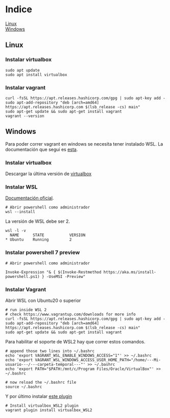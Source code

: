 # Indice  
[Linux](#linux)  
[Windows](#windows)

## Linux

### Instalar virtualbox

```
sudo apt update
sudo apt install virtualbox
```

### Instalar vagrant

```
curl -fsSL https://apt.releases.hashicorp.com/gpg | sudo apt-key add -
sudo apt-add-repository "deb [arch=amd64] https://apt.releases.hashicorp.com $(lsb_release -cs) main"
sudo apt-get update && sudo apt-get install vagrant
vagrant --version
```
## Windows

Para poder correr vagrant en windows se necesita tener instalado WSL. La documentación que seguí es [esta](https://blog.thenets.org/how-to-run-vagrant-on-wsl-2/).

### Instalar virtualbox

 Descargar la última versión de [virtualbox](https://virtualbox.org/wiki/Downloads)

### Instalar WSL

[Documentación oficial](https://docs.microsoft.com/es-es/windows/wsl/install).

```
# Abrir powershell como administrador
wsl --install
```
La versión de WSL debe ser 2.
```
wsl -l -v
  NAME      STATE           VERSION
* Ubuntu    Running         2
```

### Instalar powershell 7 preview

```
# Abrir powershell como administrador

Invoke-Expression "& { $(Invoke-Restmethod https://aka.ms/install-powershell.ps1) } -UseMSI -Preview"
```

### Instalar Vagrant

Abrir WSL con Ubuntu20 o superior

```
# run inside WSL 2
# check https://www.vagrantup.com/downloads for more info
curl -fsSL https://apt.releases.hashicorp.com/gpg | sudo apt-key add -
sudo apt-add-repository "deb [arch=amd64] https://apt.releases.hashicorp.com $(lsb_release -cs) main"
sudo apt-get update && sudo apt-get install vagrant
```

Para habilitar el soporte de WSL2 hay que correr estos comandos.

```
# append those two lines into ~/.bashrc
echo 'export VAGRANT_WSL_ENABLE_WINDOWS_ACCESS="1"' >> ~/.bashrc
echo 'export VAGRANT_WSL_WINDOWS_ACCESS_USER_HOME_PATH="/home/---Mi-usuario---/---carpeta-temporal---"' >> ~/.bashrc
echo 'export PATH="$PATH:/mnt/c/Program Files/Oracle/VirtualBox"' >> ~/.bashrc

# now reload the ~/.bashrc file
source ~/.bashrc
```

Y por último instalar [este plugin](https://github.com/Karandash8/virtualbox_WSL2)

```
# Install virtualbox_WSL2 plugin
vagrant plugin install virtualbox_WSL2
```